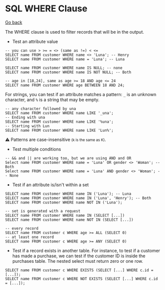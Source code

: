 # SQL WHERE Clause

[Go back](../index.md#sql-clauses-)

<div class="row row-cols-lg-2"><div>

The WHERE clause is used to filter records that will be in the output.

* Test an attribute value

```sql!
-- you can use > >= = <> (same as !=) < <=
SELECT name FROM customer WHERE name <> 'Luna'; -- Henry
SELECT name FROM customer WHERE name = 'Luna'; -- Luna

SELECT name FROM customer WHERE name IS NULL; -- none
SELECT name FROM customer WHERE name IS NOT NULL; -- Both

-- age in [18,24], same as age >= 18 AND age <= 24
SELECT name FROM customer WHERE age BETWEEN 18 AND 24;
```

For strings, you can test if an attribute matches a pattern: `_` is an unknown character, and `%` is a string that may be empty.

```sql!
-- any character followed by una
SELECT name FROM customer WHERE name LIKE '_una';
-- Ending with una
SELECT name FROM customer WHERE name LIKE '%una';
-- Starting with Lun
SELECT name FROM customer WHERE name LIKE 'Lun%';
```

⚠️ Patterns are case-insensitive <small>(k is the same as K)</small>.
</div><div>

* Test multiple conditions

```sql!
-- && and || are working too, but we are using AND and OR
Select name FROM customer WHERE name = 'Luna' OR gender <> 'Woman'; -- Both
Select name FROM customer WHERE name = 'Luna' AND gender <> 'Woman'; -- None
```

* Test if an attribute is/isn't within a set

```sql!
SELECT name FROM customer WHERE name IN ('Luna'); -- Luna
SELECT name FROM customer WHERE name IN ('Luna', 'Henry'); -- Both
SELECT name FROM customer WHERE name NOT IN ('Luna');

-- set is generated with a request
SELECT name FROM customer WHERE name IN (SELECT [...])
SELECT name FROM customer WHERE name NOT IN (SELECT [...])

-- every record
SELECT name FROM customer c WHERE age >= ALL (SELECT 0)
-- at least one record
SELECT name FROM customer c WHERE age >= ANY (SELECT 0)
```

* Test if a record exists in another table. For instance, to test if a customer has made a purchase, we can test if the customer ID is inside the purchases table. The nested select must return zero or one row.

```
SELECT name FROM customer c WHERE EXISTS (SELECT [...] WHERE c.id = [...]);
SELECT name FROM customer c WHERE NOT EXISTS (SELECT [...] WHERE c.id = [...]);
```
</div></div>